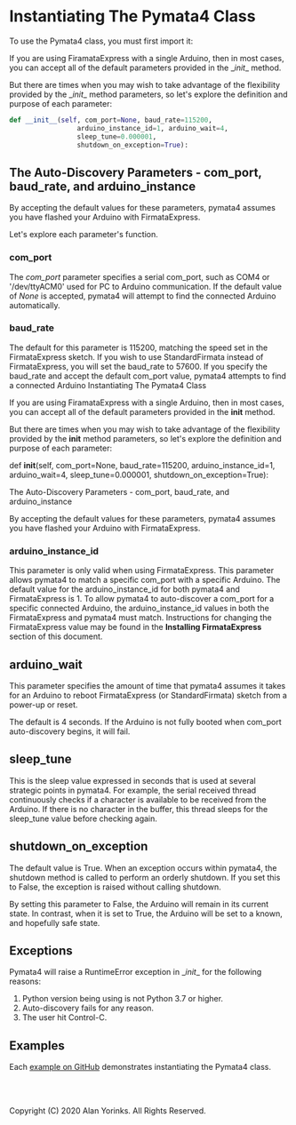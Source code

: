 # Instantiating The Pymata4 Class

To use the Pymata4 class, you must first import it:



If you are using FiramataExpress with a single Arduino, then in most cases, you
 can accept all of the default parameters provided in the \__init__ method.
 
But there are times when you may wish to take advantage of the flexibility provided
by the \__init__ method parameters, so let's explore the definition and purpose
of each parameter:

```python
def __init__(self, com_port=None, baud_rate=115200,
                 arduino_instance_id=1, arduino_wait=4,
                 sleep_tune=0.000001,
                 shutdown_on_exception=True):
```

## The Auto-Discovery Parameters - com_port, baud_rate, and arduino_instance
By accepting the default values for these parameters, pymata4 assumes you have
flashed your Arduino with FirmataExpress. 

Let's explore each parameter's function.

### com_port
The *com_port* parameter specifies a serial com_port, such as COM4 or '/dev/ttyACM0'
 used for PC to Arduino communication. If the default value of _None_ is accepted,
 pymata4 will attempt to find the connected Arduino automatically.
 
### baud_rate
The default for this parameter is 115200, matching the speed set in the 
FirmataExpress sketch. If you wish to use StandardFirmata instead of
FirmataExpress, you will set the baud_rate to 57600. If you specify the baud_rate
and accept the default com_port value, pymata4 attempts to find a connected Arduino
Instantiating The Pymata4 Class

If you are using FiramataExpress with a single Arduino, then in most cases, you can accept all of the default parameters provided in the __init__ method.

But there are times when you may wish to take advantage of the flexibility provided by the __init__ method parameters, so let's explore the definition and purpose of each parameter:

def __init__(self, com_port=None, baud_rate=115200,
                 arduino_instance_id=1, arduino_wait=4,
                 sleep_tune=0.000001,
                 shutdown_on_exception=True):

The Auto-Discovery Parameters - com_port, baud_rate, and arduino_instance

By accepting the default values for these parameters, pymata4 assumes you have flashed your Arduino with FirmataExpress.

### arduino_instance_id
This parameter is only valid when using FirmataExpress. This parameter
allows pymata4 to match a specific com_port with a specific Arduino.
The default value for the arduino_instance_id for both pymata4 and FirmataExpress is 1.
To allow pymata4 to auto-discover a com_port for a specific connected Arduino, the
arduino_instance_id values in both the FirmataExpress and pymata4 must match.
Instructions for changing the FirmataExpress value may be found
in the **Installing FirmataExpress** section of this document.

## arduino_wait
This parameter specifies the amount of time that pymata4 assumes it takes for an Arduino 
to reboot FirmataExpress (or StandardFirmata) sketch from a power-up or reset.

The default is 4 seconds. If the Arduino is not fully booted when com_port auto-discovery begins,
it will fail.

## sleep_tune
This is the sleep value expressed in seconds that is used at several strategic
points in pymata4. For example, the serial received thread continuously checks if a 
character is available to be received from the Arduino. If there is no character in the
buffer, this thread sleeps for the sleep_tune value before checking again.

## shutdown_on_exception
The default value is True. When an exception occurs within pymata4,
the shutdown method is called to perform an orderly shutdown. If you set
this to False, the exception is raised without calling shutdown.

By setting this parameter to False, the Arduino will remain in its current state. 
In contrast, when it is set to True, the Arduino will be set to a known, and hopefully safe state.

## Exceptions
Pymata4 will raise a RuntimeError exception in \__init__ for the following reasons:

1. Python version being using is not Python 3.7 or higher.
2. Auto-discovery fails for any reason.
3. The user hit Control-C.

## Examples
   Each [example on GitHub](https://github.com/MrYsLab/pymata4/tree/master/examples) 
   demonstrates instantiating the Pymata4 class.

<br>
<br>

Copyright (C) 2020 Alan Yorinks. All Rights Reserved.
